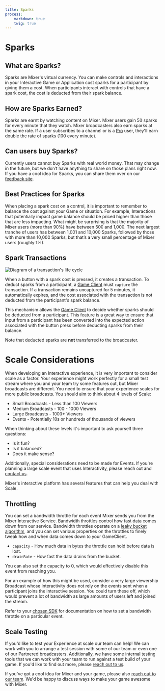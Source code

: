 ```yaml
---
title: Sparks
process:
    markdown: true
    twig: true
---
```


# Sparks

## What are Sparks?
Sparks are Mixer's virtual currency. You can make controls and interactions in your Interactive Game or Application cost sparks for a participant by giving them a cost. When participants interact with controls that have a spark cost, the cost is deducted from their spark balance.

## How are Sparks Earned?
Sparks are earnt by watching content on Mixer. Mixer users gain 50 sparks for every minute that they watch. Mixer broadcasters also earn sparks at the same rate. If a user subscribes to a channel or is a [Pro](https://mixer.com/pro) user, they'll earn double the rate of sparks (100 every minute).

## Can users buy Sparks?
Currently users cannot buy Sparks with real world money. That may change in the future, but we don’t have anything to share on those plans right now. If you have a cool idea for Sparks, you can share them over on our [feedback site](https://feedback.mixer.com).

## Best Practices for Sparks
When placing a spark cost on a control, it is important to remember to balance the cost against your Game or situation. For example, Interactions that potentially impact game balance should be priced higher than those that are less impacting. What might be surprising is that the majority of Mixer users (more than 90%) have between 500 and 1,000. The next largest tranche of users has between 1,001 and 10,000 Sparks, followed by those with more than 10,000 Sparks, but that’s a very small percentage of Mixer users (roughly 1%).

## Spark Transactions
![Diagram of a transaction's life cycle](/guides/mixplay/sparks/TransactionLifecycle.svg?classes=caption "Diagram of a spark transaction's life cycle, showing its transition between states.")

When a button with a spark cost is pressed, it creates a transaction. To deduct sparks from a participant, a [Game Client](/guides/mixplay/interactive-overview#the-game-client) must `capture` the transaction. If a transaction remains uncaptured for 5 minutes, it automatically expires, and the cost associated with the transaction is not deducted from the participant's spark balance.

This mechanism allows the [Game Client](/guides/mixplay/interactive-overview#the-game-client) to decide whether sparks should be deducted from a participant. This feature is a great way to ensure that input from a participant has been converted into the expected action associated with the button press before deducting sparks from their balance.

Note that deducted sparks are **not** transferred to the broadcaster.

# Scale Considerations
When developing an Interactive experience, it is very important to consider scale as a factor. Your experience might work perfectly for a small test stream where you and your team try some features out, but Mixer broadcasts are different. You need to ensure that your experience scales for more public broadcasts. You should aim to think about 4 levels of Scale:


- Small Broadcasts - Less than 100 Viewers
- Medium Broadcasts - 100 - 1000 Viewers
- Large Broadcasts - 1000+ Viewers
- Events - Potentially 10s or hundreds of thousands of viewers

When thinking about these levels it's important to ask yourself three questions:

- Is it fun?
- Is it balanced?
- Does it make sense?

Additionally, special considerations need to be made for Events. If you're planning a large scale event that uses Interactivity, please reach out and [contact us](mailto:mixerdevinfo@microsoft.com).

Mixer's interactive platform has several features that can help you deal with Scale.

## Throttling
You can set a bandwidth throttle for each event Mixer sends you from the Mixer Interactive Service. Bandwidth throttles control how fast data comes down from our service. Bandwidth throttles operate on a [leaky bucket algorithm](https://en.wikipedia.org/wiki/Leaky_bucket), and you can set various properties on the throttles to finely tweak how and when data comes down to your GameClient.

- `capacity` - How much data in bytes the throttle can hold before data is lost.
- `drainRate` - How fast the data drains from the bucket.

You can also set the capacity to 0, which would effectively disable this event from reaching you.

For an example of how this might be used, consider a very large viewership Broadcast whose interactivity does not rely on the events sent when a participant joins the interactive session. You could turn these off, which would prevent a lot of bandwidth as large amounts of users left and joined the stream.

Refer to your [chosen SDK](/guides/mixplay/introduction#choose-a-sdk) for documentation on how to set a bandwidth throttle on a particular event.

## Scale Testing
If you'd like to test your Experience at scale our team can help! We can work with you to arrange a test session with some of our team or even one of our Partnered broadcasters. Additionally, we have some internal testing tools that we can work with your team to run against a test build of your game. If you'd like to find out more, please [reach out to us](mailto:mixerdevinfo@microsoft.com).

If you've got a cool idea for Mixer and your game, please also [reach out to our team](mailto:mixerdevinfo@microsoft.com). We'd be happy to discuss ways to make your game awesome with Mixer.
